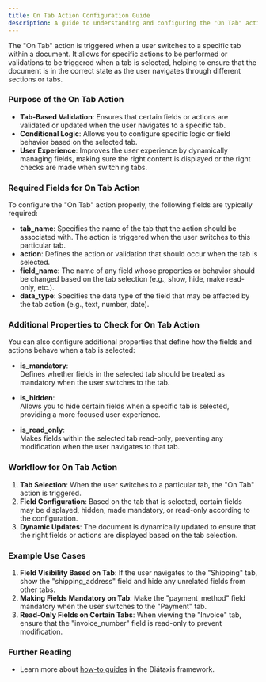 ```yaml
---
title: On Tab Action Configuration Guide
description: A guide to understanding and configuring the "On Tab" action in the Configurator.
---
```



The "On Tab" action is triggered when a user switches to a specific tab within a document. It allows for specific actions to be performed or validations to be triggered when a tab is selected, helping to ensure that the document is in the correct state as the user navigates through different sections or tabs.

### Purpose of the On Tab Action

- **Tab-Based Validation**: Ensures that certain fields or actions are validated or updated when the user navigates to a specific tab.
- **Conditional Logic**: Allows you to configure specific logic or field behavior based on the selected tab.
- **User Experience**: Improves the user experience by dynamically managing fields, making sure the right content is displayed or the right checks are made when switching tabs.

### Required Fields for On Tab Action

To configure the "On Tab" action properly, the following fields are typically required:

- **tab_name**: Specifies the name of the tab that the action should be associated with. The action is triggered when the user switches to this particular tab.
- **action**: Defines the action or validation that should occur when the tab is selected.
- **field_name**: The name of any field whose properties or behavior should be changed based on the tab selection (e.g., show, hide, make read-only, etc.).
- **data_type**: Specifies the data type of the field that may be affected by the tab action (e.g., text, number, date).

### Additional Properties to Check for On Tab Action

You can also configure additional properties that define how the fields and actions behave when a tab is selected:

- **is_mandatory**:  
  Defines whether fields in the selected tab should be treated as mandatory when the user switches to the tab.

- **is_hidden**:  
  Allows you to hide certain fields when a specific tab is selected, providing a more focused user experience.

- **is_read_only**:  
  Makes fields within the selected tab read-only, preventing any modification when the user navigates to that tab.

### Workflow for On Tab Action

1. **Tab Selection**: When the user switches to a particular tab, the "On Tab" action is triggered.
2. **Field Configuration**: Based on the tab that is selected, certain fields may be displayed, hidden, made mandatory, or read-only according to the configuration.
3. **Dynamic Updates**: The document is dynamically updated to ensure that the right fields or actions are displayed based on the tab selection.

### Example Use Cases

1. **Field Visibility Based on Tab**: If the user navigates to the "Shipping" tab, show the "shipping_address" field and hide any unrelated fields from other tabs.
2. **Making Fields Mandatory on Tab**: Make the "payment_method" field mandatory when the user switches to the "Payment" tab.
3. **Read-Only Fields on Certain Tabs**: When viewing the "Invoice" tab, ensure that the "invoice_number" field is read-only to prevent modification.

### Further Reading

- Learn more about [how-to guides](https://diataxis.fr/how-to-guides/) in the Diátaxis framework.
